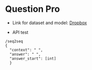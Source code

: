 # Question Pro

- Link for dataset and model: [Dropbox](doc:https://www.dropbox.com/scl/fo/06z72prw84qvdon24zve7/h?rlkey=92nr17ygw0ghhuies0qwgavvp&dl=0)


- API test

```
/seq2seq
{
  "context": " ",
  "answer": " ",
  "answer_start": [int]
  }
```